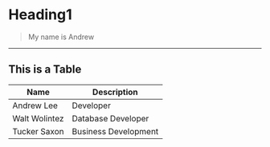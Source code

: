 # Heading1

> My name is Andrew

---

## This is a Table

| Name | Description |
| --- | --- |
| Andrew Lee | Developer |
| Walt Wolintez | Database Developer |
| Tucker Saxon | Business Development |
